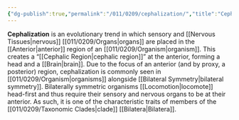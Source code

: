 ```yaml
---
{"dg-publish":true,"permalink":"/011/0209/cephalization/","title":"Cephalization","tags":["BIOL422"],"created":"2024-10-03T23:29:37.000-07:00","updated":"2025-01-22T00:29:41.685-08:00"}
---
```


**Cephalization** is an evolutionary trend in which sensory and [[Nervous Tissues\|nervous]] [[011/0209/Organs\|organs]] are placed in the [[Anterior\|anterior]] region of an [[011/0209/Organism\|organism]]. This creates a “[[Cephalic Region\|cephalic region]]” at the anterior, forming a head and a [[Brain\|brain]]. Due to the focus of an anterior (and by proxy, a posterior) region, cephalization is commonly seen in [[011/0209/Organism\|organisms]] alongside [[Bilateral Symmetry\|bilateral symmetry]]. Bilaterally symmetric organisms [[Locomotion\|locomote]] head-first and thus require their sensory and nervous organs to be at their anterior. As such, it is one of the characteristic traits of members of the [[011/0209/Taxonomic Clades\|clade]] [[Bilatera\|Bilatera]].